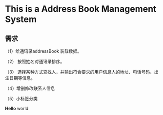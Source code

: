 # This is a Address Book Management System
## 需求
（1）给通讯录addressBook 装载数据。

（2） 按照姓名对通讯录排序。

（3） 选择某种方式查找人，并输出符合要求的用户信息人的地址、电话号码、出生日期等信息。

（4）增删修改联系人信息

（5）小标签分类

**Hello** world
